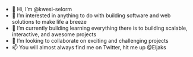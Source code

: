 - 👋 Hi, I’m @kwesi-selorm
- 👀 I’m interested in anything to do with building software and web solutions to make life a breeze
- 🌱 I’m currently building learning everything there is to building scalable, interactive, and awesome projects
- 💞️ I’m looking to collaborate on exciting and challenging projects
- 📫 You will almost always find me on Twitter, hit me up @Eljaks

<!---
kwesi-selorm/kwesi-selorm is a ✨ special ✨ repository because its `README.md` (this file) appears on your GitHub profile.
You can click the Preview link to take a look at your changes.
--->
